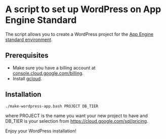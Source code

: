 # A script to set up WordPress on App Engine Standard

The script allows you to create a WordPress project for the
[App Engine standard environment][appengine-standard].

## Prerequisites

* Make sure you have a billing account at [console.cloud.google.com/billing][billing].
* Install [gcloud][gcloud].

## Installation

```sh
./make-wordpress-app.bash PROJECT DB_TIER
```
where PROJECT is the name you want your new project to have and DB\_TIER is
your selection from https://cloud.google.com/sql/pricing.

Enjoy your WordPress installation!

[appengine-standard]: https://cloud.google.com/appengine/docs/standard
[billing]: https://console.cloud.google.com/billing
[gcloud]: https://cloud.google.com/sdk/downloads
